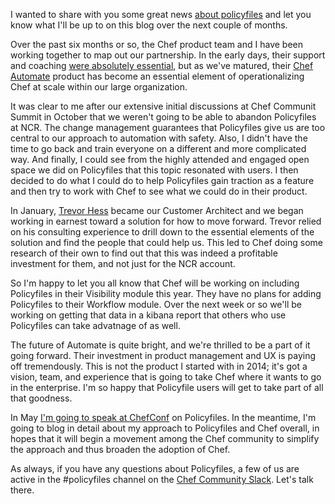 I wanted to share with you some great news [about policyfiles](/policyfiles/) and let you know what I'll be up to on this blog over the next couple of months.

Over the past six months or so, the Chef product team and I have been working together to map out our partnership. In the early days, their support and coaching [were absolutely essential](/technology-partnership/), but as we've matured, their [Chef Automate](https://www.chef.io/automate/) product has become an essential element of operationalizing Chef at scale within our large organization.

It was clear to me after our extensive initial discussions at Chef Communit Summit in October that we weren't going to be able to abandon Policyfiles at NCR. The change management guarantees that Policyfiles give us are too central to our approach to automation with safety. Also, I didn't have the time to go back and train everyone on a different and more complicated way. And finally, I could see from the highly attended and engaged open space we did on Policyfiles that this topic resonated with users. I then decided to do what I could do to help Policyfiles gain traction as a feature and then try to work with Chef to see what we could do in their product.

In January, [Trevor Hess](https://twitter.com/trevorghess) became our Customer Architect and we began working in earnest toward a solution for how to move forward. Trevor relied on his consulting experience to drill down to the essential elements of the solution and find the people that could help us. This led to Chef doing some research of their own to find out that this was indeed a profitable investment for them, and not just for the NCR account.

So I'm happy to let you all know that Chef will be working on including Policyfiles in their Visibility module this year. They have no plans for adding Policyfiles to their Workflow module. Over the next week or so we'll be working on getting that data in a kibana report that others who use Policyfiles can take advatnage of as well.

The future of Automate is quite bright, and we're thrilled to be a part of it going forward. Their investment in product management and UX is paying off tremendously. This is not the product I started with in 2014; it's got a vision, team, and experience that is going to take Chef where it wants to go in the enterprise. I'm so happy that Policyfile users will get to take part of all that goodness.

In May [I'm going to speak at ChefConf](http://sched.co/9vZD) on Policyfiles. In the meantime, I'm going to blog in detail about my approach to Policyfiles and Chef overall, in hopes that it will begin a movement among the Chef community to simplify the approach and thus broaden the adoption of Chef.

As always, if you have any questions about Policyfiles, a few of us are active in the #policyfiles channel on the [Chef Community Slack](http://community-slack.chef.io/). Let's talk there.